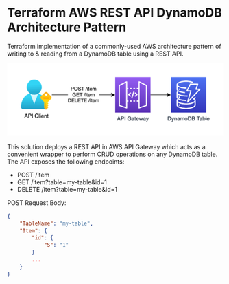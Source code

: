 # Terraform AWS REST API DynamoDB Architecture Pattern

Terraform implementation of a commonly-used AWS architecture pattern of writing to & reading from a DynamoDB table using a REST API.

![](Architecture.png)

This solution deploys a REST API in AWS API Gateway which acts as a convenient wrapper to perform CRUD operations on any DynamoDB table. The API exposes the following endpoints:

- POST /item
- GET /item?table=my-table&id=1
- DELETE /item?table=my-table&id=1

POST Request Body:

```json
{
    "TableName": "my-table",
    "Item": {
        "id": {
            "S": "1"
        }
        ...
    }
}
```
